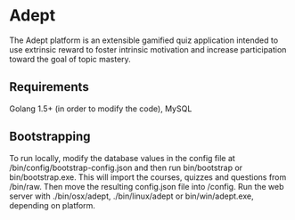 # Adept
The Adept platform is an extensible gamified quiz application intended to use extrinsic reward to foster intrinsic motivation and increase participation toward the goal of topic mastery.

## Requirements
Golang 1.5+ (in order to modify the code), MySQL

## Bootstrapping
To run locally, modify the database values in the config file at /bin/config/bootstrap-config.json and then run bin/bootstrap or bin/bootstrap.exe.  This will import the courses, quizzes and questions from /bin/raw.  Then move the resulting config.json file into /config.  Run the web server with ./bin/osx/adept, ./bin/linux/adept or bin/win/adept.exe, depending on platform.